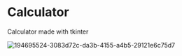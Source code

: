 # Calculator
Calculator made with tkinter 

![194695524-3083d72c-da3b-4155-a4b5-29121e6c75d7](https://user-images.githubusercontent.com/100520661/195976277-3c6c8931-65f1-4075-8ed4-25d7bf9d3e1b.jpg)

